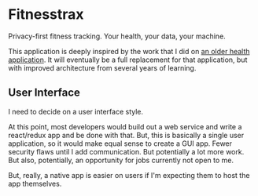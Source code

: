 # Fitnesstrax

Privacy-first fitness tracking. Your health, your data, your machine.

This application is deeply inspired by the work that I did on [an older health application](https://github.com/savannidgerinel/health). It will eventually be a full replacement for that application, but with improved architecture from several years of learning.


## User Interface

I need to decide on a user interface style.

At this point, most developers would build out a web service and write a react/redux app and be done with that. But, this is basically a single user application, so it would make equal sense to create a GUI app. Fewer security flaws until I add communication. But potentially a lot more work. But also, potentially, an opportunity for jobs currently not open to me.

But, really, a native app is easier on users if I'm expecting them to host the app themselves.
